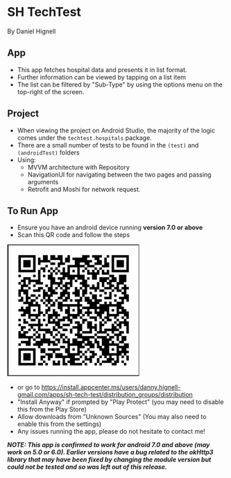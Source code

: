 # SH TechTest
By Daniel Hignell

## App
- This app fetches hospital data and presents it in list format.
- Further information can be viewed by tapping on a list item
- The list can be filtered by "Sub-Type" by using the options menu on the top-right of the screen.

## Project
- When viewing the project on Android Studio, the majority of the logic comes under the `techtest.hospitals` package.
- There are a small number of tests to be found in the `(test)` and `(androidTest)` folders
- Using:
  - MVVM architecture with Repository
  - NavigationUI for navigating between the two pages and passing arguments
  - Retrofit and Moshi for network request.

## To Run App

- Ensure you have an android device running **version 7.0 or above**
- Scan this QR code and follow the steps 

![Scan](https://github.com/DanJH123/shTechTest/blob/main/download.png?raw=true) 

- or go to https://install.appcenter.ms/users/danny.hignell-gmail.com/apps/sh-tech-test/distribution_groups/distribution
- "Install Anyway" if prompted by "Play Protect" (you may need to disable this from the Play Store)
- Allow downloads from "Unknown Sources" (You may also need to enable this from the settings)
- Any issues running the app, please do not hesitate to contact me!

***NOTE: This app is confirmed to work for android 7.0 and above (may work on 5.0 or 6.0). Earlier versions have a bug related to the okHttp3 library that may have been fixed by changing the module version but could not be tested and so was left out of this release.***

